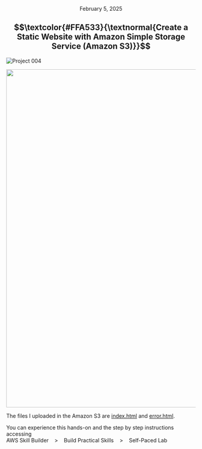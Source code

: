 <p align="center">February 5, 2025</p>
<h2 align="center">
  $$\textcolor{#FFA533}{\textnormal{Create a Static Website with Amazon Simple Storage Service (Amazon S3)}}$$
</h2>

![Project 004](https://github.com/RosanaFSS/AWS-Projects/blob/AWS-Training-and-Certification/004%20.%20Create%20a%20Static%20HTML%20Website%20with%20Amazon%20S3.gif)


<p align="center">
  <img width="900px" src="https://github.com/user-attachments/assets/f98cdb49-69d9-43bb-885b-1f5510d00ac5">
</p>

The files I uploaded in the Amazon S3 are [index.html](https://github.com/RosanaFSS/AWS-Projects/blob/AWS-Training-and-Certification/004%20.%20Create%20a%20Static%20HTML%20Website%20with%20Amazon%20S3%2C%20index.html) and [error.html](https://github.com/RosanaFSS/AWS-Projects/blob/AWS-Training-and-Certification/004%20.%20Create%20a%20Static%20HTML%20Website%20with%20Amazon%20S3%2C%20error.html).

<p>You can experience this hands-on and the step by step instructions accessing<br>
AWS Skill Builder &nbsp;&nbsp; > &nbsp;&nbsp; Build Practical Skills &nbsp;&nbsp; > &nbsp;&nbsp;  Self-Paced Lab</p>
